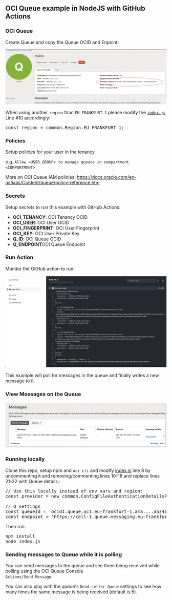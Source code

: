 ## OCI Queue example in NodeJS with GitHub Actions

### OCI Queue

Create Queue and copy the Queue OCID and Enpoint:

<p>
<img src="endpoint.png" width="800" />

<p>
When using another <code>region</code> than <code>EU_FRANKFURT_1</code> please modify the 
<a href="https://github.com/mikarinneoracle/oci-queue-node/blob/main/index.js#L10">
<code>index.js</code></a> Line #10 accordingly:

<pre>
const region = common.Region.EU_FRANKFURT_1;
</pre>

### Policies

Setup policies for your user in the tenancy

e.g. <code>Allow &lt;USER_GROUP&gt; to manage queues in compartment &lt;COMPARTMENT&gt;</code>

More on OCI Queue IAM policies: https://docs.oracle.com/en-us/iaas/Content/queue/policy-reference.htm

### Secrets

Setup secrets to run this example with GitHub Actions:

<ul>
    <li><b>OCI_TENANCY</b>: OCI Tenancy OCID</li>
    <li><b>OCI_USER</b>: OCI User OCID</li>
    <li><b>OCI_FINGERPRINT</b>: OCI User Fingerprint</li>
    <li><b>OCI_KEY</b>: OCI User Private Key</li>
    <li><b>Q_ID</b>: OCI Queue OCID</li>
    <li><b>Q_ENDPOINT</b>OCI Queue Endpoint</li>
</ul>

### Run Action

Monitor the GitHub action to run:

<p>
<img src="action.png" width="800" />

<p>
This example will poll for messages in the queue and finally writes a new message to it.

### View Messages on the Queue

<img src="messages.png" width="800" />

### Running locally

Clone this repo, setup npm and <code>oci cli</code> and modify <a href="https://github.com/mikarinneoracle/oci-queue-node/blob/main/index.js#L8">index.js</a> line 8 by uncommenting it and removing/commenting lines 10-18 and replace lines 21-22
with Queue details :

<pre>
// Use this locally instead of env vars and region:
const provider = new common.ConfigFileAuthenticationDetailsProvider();

// Q settings
const queueId = 'ocid1.queue.oc1.eu-frankfurt-1.ama....a5z4ic2tslq';
const endpoint = 'https://cell-1.queue.messaging.eu-frankfurt-1.oci.oraclecloud.com';
</pre>

Then run:

<pre>
npm install
node index.js
</pre>

### Sending messages to Queue while it is polling

You can send messages to the queue and see them being received while polling using the OCI Queue Console  
<code>Actions/Send Message</code>.

<p>
You can also play with the queue's <code>Dead Letter Queue</code> settings to see how many
times the same message is being received (default is 5).
